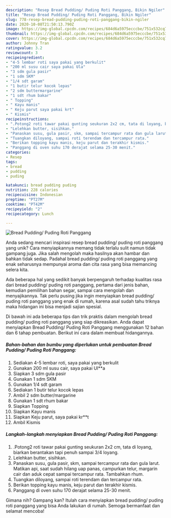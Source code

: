 ```yaml
---
description: "Resep Bread Pudding/ Puding Roti Panggang, Bikin Ngiler"
title: "Resep Bread Pudding/ Puding Roti Panggang, Bikin Ngiler"
slug: 778-resep-bread-pudding-puding-roti-panggang-bikin-ngiler
date: 2020-10-08T21:50:13.790Z
image: https://img-global.cpcdn.com/recipes/684d6a5975ecccbe/751x532cq70/bread-pudding-puding-roti-panggang-foto-resep-utama.jpg
thumbnail: https://img-global.cpcdn.com/recipes/684d6a5975ecccbe/751x532cq70/bread-pudding-puding-roti-panggang-foto-resep-utama.jpg
cover: https://img-global.cpcdn.com/recipes/684d6a5975ecccbe/751x532cq70/bread-pudding-puding-roti-panggang-foto-resep-utama.jpg
author: Johnny Tran
ratingvalue: 3.2
reviewcount: 3
recipeingredient:
- "4-5 lembar roti saya pakai yang berkulit"
- "200 ml susu cair saya pakai Ula"
- "3 sdm gula pasir"
- "1 sdm SKM"
- "1/4 sdt garam"
- "1 butir telur kocok lepas"
- "2 sdm buttermargarine"
- "1 sdt rhum bakar"
- " Topping"
- " Kayu manis"
- " Keju parut saya pakai krt"
- " Kismis"
recipeinstructions:
- ".Potong2 roti tawar pakai gunting seukuran 2x2 cm, tata di loyang, biarkan berantakan tapi penuh sampai 3/4 loyang."
- "Lelehkan butter, sisihkan."
- "Panaskan susu, gula pasir, skm, sampai tercampur rata dan gula larut. Matikan api, saat sudah hilang uap panas, campurkan telur, margarin cair dan aduk cepat sampai tercampur rata. Tambahkan rhum."
- "Tuangkan diloyang, sampai roti terendam dan tercampur rata."
- "Berikan topping kayu manis, keju parut dan terakhir kismis."
- "Panggang di oven suhu 170 derajat selama 25-30 menit."
categories:
- Resep
tags:
- bread
- pudding
- puding

katakunci: bread pudding puding 
nutrition: 228 calories
recipecuisine: Indonesian
preptime: "PT27M"
cooktime: "PT42M"
recipeyield: "2"
recipecategory: Lunch

---
```



![Bread Pudding/ Puding Roti Panggang](https://img-global.cpcdn.com/recipes/684d6a5975ecccbe/751x532cq70/bread-pudding-puding-roti-panggang-foto-resep-utama.jpg)

Anda sedang mencari inspirasi resep bread pudding/ puding roti panggang yang unik? Cara menyiapkannya memang tidak terlalu sulit namun tidak gampang juga. Jika salah mengolah maka hasilnya akan hambar dan bahkan tidak sedap. Padahal bread pudding/ puding roti panggang yang enak seharusnya mempunyai aroma dan cita rasa yang bisa memancing selera kita.

Ada beberapa hal yang sedikit banyak berpengaruh terhadap kualitas rasa dari bread pudding/ puding roti panggang, pertama dari jenis bahan, kemudian pemilihan bahan segar, sampai cara mengolah dan menyajikannya. Tak perlu pusing jika ingin menyiapkan bread pudding/ puding roti panggang yang enak di rumah, karena asal sudah tahu triknya maka hidangan ini bisa menjadi sajian spesial.




Di bawah ini ada beberapa tips dan trik praktis dalam mengolah bread pudding/ puding roti panggang yang siap dikreasikan. Anda dapat menyiapkan Bread Pudding/ Puding Roti Panggang menggunakan 12 bahan dan 6 tahap pembuatan. Berikut ini cara dalam membuat hidangannya.

<!--inarticleads1-->

##### Bahan-bahan dan bumbu yang diperlukan untuk pembuatan Bread Pudding/ Puding Roti Panggang:

1. Sediakan 4-5 lembar roti, saya pakai yang berkulit
1. Gunakan 200 ml susu cair, saya pakai Ul**a
1. Siapkan 3 sdm gula pasir
1. Gunakan 1 sdm SKM
1. Gunakan 1/4 sdt garam
1. Sediakan 1 butir telur kocok lepas
1. Ambil 2 sdm butter/margarine
1. Gunakan 1 sdt rhum bakar
1. Siapkan  Topping
1. Siapkan  Kayu manis
1. Siapkan  Keju parut, saya pakai kr**t
1. Ambil  Kismis




<!--inarticleads2-->

##### Langkah-langkah menyiapkan Bread Pudding/ Puding Roti Panggang:

1. .Potong2 roti tawar pakai gunting seukuran 2x2 cm, tata di loyang, biarkan berantakan tapi penuh sampai 3/4 loyang.
1. Lelehkan butter, sisihkan.
1. Panaskan susu, gula pasir, skm, sampai tercampur rata dan gula larut. Matikan api, saat sudah hilang uap panas, campurkan telur, margarin cair dan aduk cepat sampai tercampur rata. Tambahkan rhum.
1. Tuangkan diloyang, sampai roti terendam dan tercampur rata.
1. Berikan topping kayu manis, keju parut dan terakhir kismis.
1. Panggang di oven suhu 170 derajat selama 25-30 menit.




Gimana nih? Gampang kan? Itulah cara menyiapkan bread pudding/ puding roti panggang yang bisa Anda lakukan di rumah. Semoga bermanfaat dan selamat mencoba!
